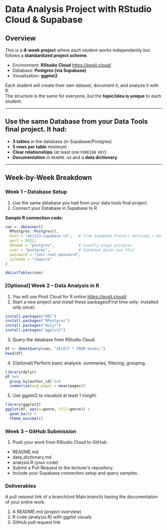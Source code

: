 # Data Analysis Project with RStudio Cloud & Supabase

## Overview
This is a **4-week project** where each student works independently but follows a **standardized project scheme**.  
- Environment: **RStudio Cloud** <a>https://posit.cloud/</a> 
- Database: **Postgres (via Supabase)**  
- Visualization: **ggplot2**  

Each student will create their own dataset, document it, and analyze it with R.  
The structure is the same for everyone, but the **topic/idea is unique** to each student.  

---
## Use the same Database from your Data Tools final project. It had:
- **3 tables** in the database (in Supabase/Postgres)  
- **5 rows per table** minimum  
- **Clear relationships** (at least one `FOREIGN KEY`)  
- **Documentation** in `README.md` and a **data dictionary**   

---

## Week-by-Week Breakdown

### Week 1 – Database Setup
1. Use the same database you had from your data tools final project
2. Connect your Database in Supabase to R

**Sample R connection code:**
```r
con <- dbConnect(
  RPostgres::Postgres(),
  host = "abc123.supabase.co",   # from Supabase Project Settings > Database
  port = 5432,
  dbname = "postgres",           # usually stays postgres
  user = "postgres",             # Supabase gives you this
  password = "your-real-password", 
  sslmode = "require"
)

dbListTables(con)
```
### [Optional] Week 2 – Data Analysis in R
1. You will use Posit Cloud for R online <a>https://posit.cloud/</a>
2. Start a new project and install these packages(First time only- Installed only once):
```R
install.packages("DBI")
install.packages("RPostgres")
install.packages("dplyr")
install.packages("ggplot2")
```
3. Query the database from RStudio Cloud.
```r
df <- dbGetQuery(con, "SELECT * FROM books;")
head(df)
```
4. [Optional] Perform basic analysis: summaries, filtering, grouping.

```r
library(dplyr)
df %>%
  group_by(author_id) %>%
  summarise(avg_pages = mean(pages))
```
5. Use ggplot2 to visualize at least 1 insight.

```r
library(ggplot2)
ggplot(df, aes(x=genre, fill=genre)) +
  geom_bar() +
  theme_minimal()
```
### Week 3 – GitHub Submission
1. Push your work from RStudio Cloud to GitHub:
- README.md
- data_dictionary.md
- analysis.R (your code)
- Submit a Pull Request to the lecturer’s repository.
- Include your Supabase connection setup and query samples.

### Deliverables
A pull request link of a branch(not Main branch) having the documentation of your entire work.

1. A README.md (project overview)
2. R code (analysis.R) with ggplot visuals
3. GitHub pull request link
   

